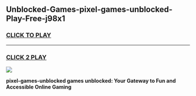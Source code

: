 
## Unblocked-Games-pixel-games-unblocked-Play-Free-j98x1
<h3>
<a href="https://premium76.site?title=pixel-games-unblocked&ref=23A">CLICK TO PLAY</a></h3>
<hr>

<h3>
<a href="https://premium76.site?title=pixel-games-unblocked&ref=23A">CLICK 2 PLAY</a>
  
</h3>

<a href="https://premium76.site?title=pixel-games-unblocked&ref=23A"><img src="https://clearcache.store/games.png"></a>


**pixel-games-unblocked games unblocked: Your Gateway to Fun and Accessible Online Gaming**
